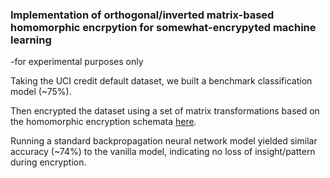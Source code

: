 ### Implementation of orthogonal/inverted matrix-based homomorphic encrpytion for somewhat-encrypyted machine learning

-for experimental purposes only

Taking the UCI credit default dataset, we built a benchmark classification model (~75%).

Then encrypted the dataset using a set of matrix transformations based on the homomorphic encryption schemata [here](https://www.cs.cmu.edu/~rjhall/JOS_revised_May_31a.pdf).

Running a standard backpropagation neural network model yielded similar accuracy (~74%) to the vanilla model, indicating no loss of insight/pattern during encryption.

